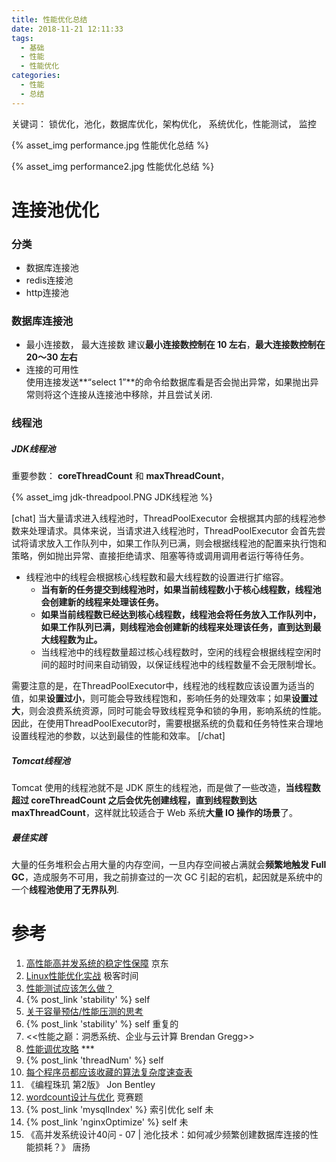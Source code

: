 ```yaml
---
title: 性能优化总结
date: 2018-11-21 12:11:33
tags: 
  - 基础
  - 性能
  - 性能优化
categories: 
  - 性能  
  - 总结
---
```


<p></p>
<!-- more -->

关键词： 锁优化，池化，数据库优化，架构优化， 系统优化，性能测试， 监控 

{% asset_img performance.jpg 性能优化总结 %}

{% asset_img performance2.jpg 性能优化总结 %}

#  连接池优化
###  分类 
+ 数据库连接池 
+ redis连接池 
+ http连接池

###  数据库连接池 
+ 最小连接数， 最大连接数
   建议**最小连接数控制在 10 左右**，**最大连接数控制在 20～30 左右**
+ 连接的可用性   
   使用连接发送**“select 1”**的命令给数据库看是否会抛出异常，如果抛出异常则将这个连接从连接池中移除，并且尝试关闭.

###  线程池
#####   JDK线程池
重要参数： **coreThreadCount** 和 **maxThreadCount**，

{% asset_img jdk-threadpool.PNG JDK线程池 %}

[chat]
当大量请求进入线程池时，ThreadPoolExecutor 会根据其内部的线程池参数来处理请求。具体来说，当请求进入线程池时，ThreadPoolExecutor 会首先尝试将请求放入工作队列中，如果工作队列已满，则会根据线程池的配置来执行饱和策略，例如抛出异常、直接拒绝请求、阻塞等待或调用调用者运行等待任务。

+ 线程池中的线程会根据核心线程数和最大线程数的设置进行扩缩容。
   - **当有新的任务提交到线程池时，如果当前线程数小于核心线程数，线程池会创建新的线程来处理该任务。**
   - **如果当前线程数已经达到核心线程数，线程池会将任务放入工作队列中，如果工作队列已满，则线程池会创建新的线程来处理该任务，直到达到最大线程数为止。**
   - 当线程池中的线程数量超过核心线程数时，空闲的线程会根据线程空闲时间的超时时间来自动销毁，以保证线程池中的线程数量不会无限制增长。


需要注意的是，在ThreadPoolExecutor中，线程池的线程数应该设置为适当的值，如果**设置过小**，则可能会导致线程饱和，影响任务的处理效率；如果**设置过大**，则会浪费系统资源，同时可能会导致线程竞争和锁的争用，影响系统的性能。因此，在使用ThreadPoolExecutor时，需要根据系统的负载和任务特性来合理地设置线程池的参数，以达到最佳的性能和效率。
[/chat]

##### Tomcat线程池
Tomcat 使用的线程池就不是 JDK 原生的线程池，而是做了一些改造，**当线程数超过 coreThreadCount 之后会优先创建线程，直到线程数到达maxThreadCount**，这样就比较适合于 Web 系统**大量 IO 操作的场景**了。

##### 最佳实践
大量的任务堆积会占用大量的内存空间，一旦内存空间被占满就会**频繁地触发 Full GC**，造成服务不可用，我之前排查过的一次 GC 引起的宕机，起因就是系统中的一个**线程池使用了无界队列**.

# 参考
1. [高性能高并发系统的稳定性保障](http://dwz.cn/4SrP4L) 京东
2. [Linux性能优化实战](https://time.geekbang.org/column/intro/140)  极客时间
3. [性能测试应该怎么做？](https://coolshell.cn/articles/17381.html) 
4. {% post_link 'stability' %}  self
5. [关于容量预估/性能压测的思考](http://blog.jobbole.com/88958/)
6. {% post_link 'stability' %}   self  重复的
7. <<性能之巅：洞悉系统、企业与云计算  Brendan Gregg>>
8. [性能调优攻略](https://coolshell.cn/articles/7490.html/comment-page-1)  *** 
9. {% post_link 'threadNum' %}  self
10. [每个程序员都应该收藏的算法复杂度速查表](http://www.codeceo.com/article/algorithm-complexity-table.html)
11. 《编程珠玑 第2版》 Jon Bentley
12. [wordcount设计与优化](https://yq.aliyun.com/articles/25487)  竞赛题
13. {%  post_link   'mysqlIndex'  %}    索引优化 self 未
14. {%  post_link   'nginxOptimize'  %}   self 未
15. 《高并发系统设计40问 - 07 | 池化技术：如何减少频繁创建数据库连接的性能损耗？》 唐扬
